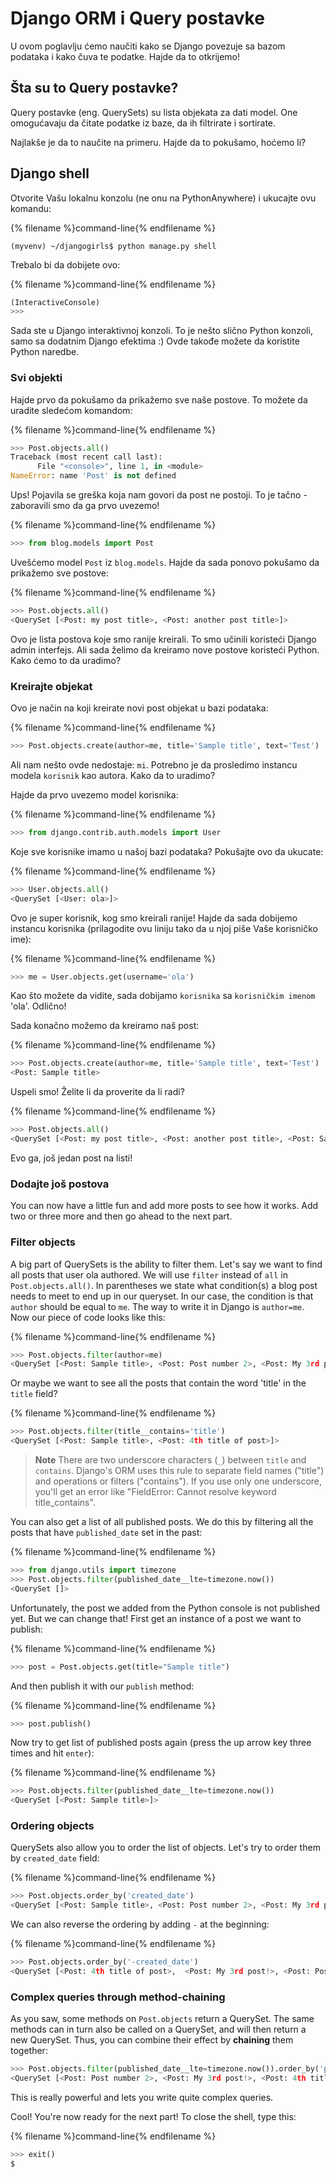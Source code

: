 # Django ORM i Query postavke

U ovom poglavlju ćemo naučiti kako se Django povezuje sa bazom podataka i kako čuva te podatke. Hajde da to otkrijemo!

## Šta su to Query postavke?

Query postavke (eng. QuerySets) su lista objekata za dati model. One omogućavaju da čitate podatke iz baze, da ih filtrirate i sortirate.

Najlakše je da to naučite na primeru. Hajde da to pokušamo, hoćemo li?

## Django shell

Otvorite Vašu lokalnu konzolu (ne onu na PythonAnywhere) i ukucajte ovu komandu:

{% filename %}command-line{% endfilename %}

    (myvenv) ~/djangogirls$ python manage.py shell
    

Trebalo bi da dobijete ovo:

{% filename %}command-line{% endfilename %}

```python
(InteractiveConsole)
>>>
```

Sada ste u Django interaktivnoj konzoli. To je nešto slično Python konzoli, samo sa dodatnim Django efektima :) Ovde takođe možete da koristite Python naredbe.

### Svi objekti

Hajde prvo da pokušamo da prikažemo sve naše postove. To možete da uradite sledećom komandom:

{% filename %}command-line{% endfilename %}

```python
>>> Post.objects.all()
Traceback (most recent call last):
      File "<console>", line 1, in <module>
NameError: name 'Post' is not defined
```

Ups! Pojavila se greška koja nam govori da post ne postoji. To je tačno - zaboravili smo da ga prvo uvezemo!

{% filename %}command-line{% endfilename %}

```python
>>> from blog.models import Post
```

Uvešćemo model `Post` iz `blog.models`. Hajde da sada ponovo pokušamo da prikažemo sve postove:

{% filename %}command-line{% endfilename %}

```python
>>> Post.objects.all()
<QuerySet [<Post: my post title>, <Post: another post title>]>
```

Ovo je lista postova koje smo ranije kreirali. To smo učinili koristeći Django admin interfejs. Ali sada želimo da kreiramo nove postove koristeći Python. Kako ćemo to da uradimo?

### Kreirajte objekat

Ovo je način na koji kreirate novi post objekat u bazi podataka:

{% filename %}command-line{% endfilename %}

```python
>>> Post.objects.create(author=me, title='Sample title', text='Test')
```

Ali nam nešto ovde nedostaje: `mi`. Potrebno je da prosledimo instancu modela `korisnik` kao autora. Kako da to uradimo?

Hajde da prvo uvezemo model korisnika:

{% filename %}command-line{% endfilename %}

```python
>>> from django.contrib.auth.models import User
```

Koje sve korisnike imamo u našoj bazi podataka? Pokušajte ovo da ukucate:

{% filename %}command-line{% endfilename %}

```python
>>> User.objects.all()
<QuerySet [<User: ola>]>
```

Ovo je super korisnik, kog smo kreirali ranije! Hajde da sada dobijemo instancu korisnika (prilagodite ovu liniju tako da u njoj piše Vaše korisničko ime):

{% filename %}command-line{% endfilename %}

```python
>>> me = User.objects.get(username='ola')
```

Kao što možete da vidite, sada dobijamo `korisnika` sa `korisničkim imenom` 'ola'. Odlično!

Sada konačno možemo da kreiramo naš post:

{% filename %}command-line{% endfilename %}

```python
>>> Post.objects.create(author=me, title='Sample title', text='Test')
<Post: Sample title>
```

Uspeli smo! Želite li da proverite da li radi?

{% filename %}command-line{% endfilename %}

```python
>>> Post.objects.all()
<QuerySet [<Post: my post title>, <Post: another post title>, <Post: Sample title>]>
```

Evo ga, još jedan post na listi!

### Dodajte još postova

You can now have a little fun and add more posts to see how it works. Add two or three more and then go ahead to the next part.

### Filter objects

A big part of QuerySets is the ability to filter them. Let's say we want to find all posts that user ola authored. We will use `filter` instead of `all` in `Post.objects.all()`. In parentheses we state what condition(s) a blog post needs to meet to end up in our queryset. In our case, the condition is that `author` should be equal to `me`. The way to write it in Django is `author=me`. Now our piece of code looks like this:

{% filename %}command-line{% endfilename %}

```python
>>> Post.objects.filter(author=me)
<QuerySet [<Post: Sample title>, <Post: Post number 2>, <Post: My 3rd post!>, <Post: 4th title of post>]>
```

Or maybe we want to see all the posts that contain the word 'title' in the `title` field?

{% filename %}command-line{% endfilename %}

```python
>>> Post.objects.filter(title__contains='title')
<QuerySet [<Post: Sample title>, <Post: 4th title of post>]>
```

> **Note** There are two underscore characters (`_`) between `title` and `contains`. Django's ORM uses this rule to separate field names ("title") and operations or filters ("contains"). If you use only one underscore, you'll get an error like "FieldError: Cannot resolve keyword title_contains".

You can also get a list of all published posts. We do this by filtering all the posts that have `published_date` set in the past:

{% filename %}command-line{% endfilename %}

```python
>>> from django.utils import timezone
>>> Post.objects.filter(published_date__lte=timezone.now())
<QuerySet []>
```

Unfortunately, the post we added from the Python console is not published yet. But we can change that! First get an instance of a post we want to publish:

{% filename %}command-line{% endfilename %}

```python
>>> post = Post.objects.get(title="Sample title")
```

And then publish it with our `publish` method:

{% filename %}command-line{% endfilename %}

```python
>>> post.publish()
```

Now try to get list of published posts again (press the up arrow key three times and hit `enter`):

{% filename %}command-line{% endfilename %}

```python
>>> Post.objects.filter(published_date__lte=timezone.now())
<QuerySet [<Post: Sample title>]>
```

### Ordering objects

QuerySets also allow you to order the list of objects. Let's try to order them by `created_date` field:

{% filename %}command-line{% endfilename %}

```python
>>> Post.objects.order_by('created_date')
<QuerySet [<Post: Sample title>, <Post: Post number 2>, <Post: My 3rd post!>, <Post: 4th title of post>]>
```

We can also reverse the ordering by adding `-` at the beginning:

{% filename %}command-line{% endfilename %}

```python
>>> Post.objects.order_by('-created_date')
<QuerySet [<Post: 4th title of post>,  <Post: My 3rd post!>, <Post: Post number 2>, <Post: Sample title>]>
```

### Complex queries through method-chaining

As you saw, some methods on `Post.objects` return a QuerySet. The same methods can in turn also be called on a QuerySet, and will then return a new QuerySet. Thus, you can combine their effect by **chaining** them together:

```python
>>> Post.objects.filter(published_date__lte=timezone.now()).order_by('published_date')
<QuerySet [<Post: Post number 2>, <Post: My 3rd post!>, <Post: 4th title of post>, <Post: Sample title>]>
```

This is really powerful and lets you write quite complex queries.

Cool! You're now ready for the next part! To close the shell, type this:

{% filename %}command-line{% endfilename %}

```python
>>> exit()
$
```